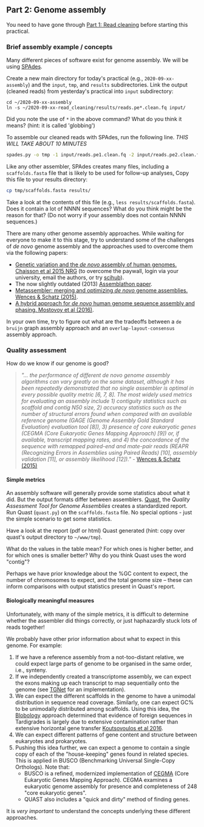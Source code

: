 ## Part 2: Genome assembly

You need to have gone through [Part 1: Read cleaning](read-cleaning) before starting this practical.

### Brief assembly example / concepts

Many different pieces of software exist for genome assembly. We will be using [SPAdes](https://cab.spbu.ru/software/spades/).

Create a new main directory for today's practical (e.g., `2020-09-xx-assembly`) and the `input`, `tmp`, and `results` subdirectories. Link the output (cleaned reads) from yesterday's practical into `input` subdirectory:

```
cd ~/2020-09-xx-assembly
ln -s ~/2020-09-xx-read_cleaning/results/reads.pe*.clean.fq input/
```

Did you note the use of `*` in the above command? What do you think it means? (hint: it is called 'globbing')

To assemble our cleaned reads with SPAdes, run the following line. *THIS WILL TAKE ABOUT 10 MINUTES*

```bash
spades.py -o tmp -1 input/reads.pe1.clean.fq -2 input/reads.pe2.clean.fq
```

Like any other assembler, SPAdes creates many files, including a `scaffolds.fasta` file that is likely to be used for follow-up analyses[.](../../data/reference_assembly/output/scaffolds.fasta.gz?raw=true) Copy this file to your results directory:

```bash
cp tmp/scaffolds.fasta results/
```

Take a look at the contents of this file (e.g., `less results/scaffolds.fasta`). Does it contain a lot of NNNN sequences? What do you think might be the reason for that? (Do not worry if your assembly does not contain NNNN sequences.)

There are many other genome assembly approaches. While waiting for everyone to make it to this stage, try to understand some of the challenges of *de novo* genome assembly and the approaches used to overcome them via the following papers:

 * [Genetic variation and the *de novo* assembly of human genomes. Chaisson  et al 2015 NRG](https://www.nature.com/articles/nrg3933) (to overcome the paywall, login via your university, email the authors, or try [scihub](http://en.wikipedia.org/wiki/Sci-Hub)).
 * The now slightly outdated (2013) [Assemblathon paper](http://gigascience.biomedcentral.com/articles/10.1186/2047-217X-2-10).
 * [Metassembler: merging and optimizing *de novo* genome assemblies. Wences & Schatz (2015)](http://genomebiology.biomedcentral.com/articles/10.1186/s13059-015-0764-4).
 * [A hybrid approach for *de novo* human genome sequence assembly and phasing. Mostovoy et al (2016)](https://www.nature.com/articles/nmeth.3865).

In your own time, try to figure out what are the tradeoffs between a `de bruijn` graph assembly approach and an `overlap-layout-consensus` assembly approach.


### Quality assessment

How do we know if our genome is good?

> *"... the performance of different *de novo* genome assembly algorithms can vary greatly on the same dataset, although it has been repeatedly demonstrated that no single assembler is optimal in every possible quality metric [6, 7, 8]. The most widely used metrics for evaluating an assembly include 1) contiguity statistics such as scaffold and contig N50 size, 2) accuracy statistics such as the number of structural errors found when compared with an available reference genome (GAGE (Genome Assembly Gold Standard Evaluation) evaluation tool [8]), 3) presence of core eukaryotic genes (CEGMA (Core Eukaryotic Genes Mapping Approach) [9]) or, if available, transcript mapping rates, and 4) the concordance of the sequence with remapped paired-end and mate-pair reads (REAPR (Recognizing Errors in Assemblies using Paired Reads) [10], assembly validation [11], or assembly likelihood [12])."* -  [Wences & Schatz (2015)](http://genomebiology.biomedcentral.com/articles/10.1186/s13059-015-0764-4)



#### Simple metrics

An assembly software will generally provide some statistics about what it did. But the output formats differ between assemblers. [Quast](http://quast.sourceforge.net/quast), the *Quality Assessment Tool for Genome Assemblies* creates a standardized report. Run Quast (`quast.py`) on the `scaffolds.fasta` file. No special options - just the simple scenario to get some statistics.

Have a look at the report (pdf or html) Quast generated (hint: copy over quast's output directory to `~/www/tmp`).

What do the values in the table mean? For which ones is higher better, and for which ones is smaller better? Why do you think Quast uses the word "contig"?

Perhaps we have prior knowledge about the %GC content to expect, the number of chromosomes to expect, and the total genome size – these can inform comparisons with output statistics present in Quast's report.


#### Biologically meaningful measures

Unfortunately, with many of the simple metrics, it is difficult to determine whether the assembler did things correctly, or just haphazardly stuck lots of reads together!

We probably have other prior information about what to expect in this genome. For example:
 1. If we have a reference assembly from a not-too-distant relative, we could expect large parts of genome to be organised in the same order, i.e., synteny.
 2. If we independently created a transcriptome assembly, we can expect  the exons making up each transcript to map sequentially onto the genome (see [TGNet](http://github.com/ksanao/TGNet) for an implementation).
 3. We can expect the different scaffolds in the genome to have a unimodal distribution in sequence read coverage. Similarly, one can expect GC% to be unimodally distributed among scaffolds. Using this idea, the [Blobology](https://github.com/sujaikumar/assemblage) approach determined that evidence of foreign sequences in Tardigrades is largely due to extensive contamination rather than extensive horizontal gene transfer [Koutsovoulos et al 2016](http://www.pnas.org/content/113/18/5053).
 4. We can expect different patterns of gene content and structure between eukaryotes and prokaryotes.
 5. Pushing this idea further, we can expect a genome to contain a single copy of each of the "house-keeping" genes found in related species. This is applied in BUSCO (Benchmarking Universal Single-Copy Orthologs). Note that:
    * BUSCO is a refined, modernized implementation of [CEGMA]("http://korflab.ucdavis.edu/Datasets/cegma/") (Core Eukaryotic Genes Mapping Approach). CEGMA examines a eukaryotic genome assembly for presence and completeness of 248 "core eukaryotic genes".
    * QUAST also includes a "quick and dirty" method of finding genes.

It is *very important* to understand the concepts underlying these different approaches.
